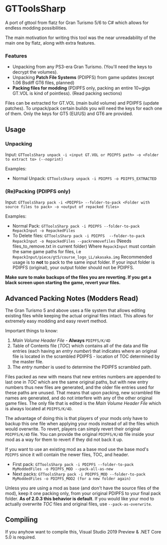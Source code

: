 # GTToolsSharp
A port of gttool from flatz for Gran Turismo 5/6 to C# which allows for endless modding possibilities.

The main motivation for writing this tool was the near unreadability of the main one by flatz, along with extra features.

### Features
* Unpacking from any PS3-era Gran Turismo. (You'll need the keys to decrypt the volumes).
* Unpacking **Patch File Systems** (PDIPFS) from game updates (except 1.06 Bsdiff GT6 files, planned)
* **Packing files for modding** (PDIPFS only, packing an entire 10+gigs GT.VOL is kind of pointless). (Read packing sections)

Files can be extracted for GT.VOL (main build volume) and PDIPFS (update patches).
To unpack/pack certain builds you will need the keys for each one of them. Only the keys for GT5 (EU/US) and GT6 are provided.

## Usage
### Unpacking
Input: `GTToolsSharp unpack -i <input GT.VOL or PDIPFS path> -o <Folder to extract to> (--noprint)`

Examples:
  * Normal Unpack: `GTToolsSharp unpack -i PDIPFS -o PDIPFS_EXTRACTED`

### (Re)Packing (PDIPFS only)
Input: `GTToolsSharp pack -i <PDIPFS> --folder-to-pack <Folder with source files to pack> -o <output of repacked files>`

Examples:
  * Normal Pack: `GTToolsSharp pack -i PDIPFS --folder-to-pack RepackInput -o RepackedFiles`
  * To Delete files: `GTToolsSharp pack -i PDIPFS  --folder-to-pack RepackInput -o RepackedFiles --packremovefiles` (Needs files_to_remove.txt in current folder)
  Where `RepackInput` must contain the same game paths for files, i.e `RepackInput/piece/gt5/course_logo_LL/akasaka.img`
Recommended usage is to **not** to pack to the same input folder. If your input folder is PDIPFS (original), your output folder should not be PDIPFS.

**Make sure to make backups of the files you are reverting. If you get a black screen upon starting the game, revert your files.**

## Advanced Packing Notes (Modders Read)
The Gran Turismo 5 and above uses a file system that allows editing existing files while keeping the actual original files intact. This allows for extremely easy modding and easy revert method.

Important things to know:
1. *Main Volume Header File* - **Always** `PDIPFS/K/4D`
2. Table of Contents file (*TOC*) which contains all of the data and file entries (each having an *entry number*) that indicates where an original file is located in the scrambled PDIPFS - location of TOC determined by the master file.
3. The *entry number* is used to determine the PDIPFS scrambled path.

Files packed as new with means that new entries numbers are appended to last one in *TOC* which are the same original paths, but with new entry numbers thus new files are generated, and the older file entries used for these paths are unused. That means that upon packing, new scrambled file names are generated, and do not interfere with any of the other original game files. The only file that is edited is the *Main Volume Header File* which is always located at `PDIPFS/K/4D`.

The advantage of doing this is that players of your mods only have to backup this one file when applying your mods instead of all the files which would overwrite. To revert, players can simply revert their original `PDIPFS/K/4D` file. You can provide the original `PDIPFS/K/4D` file inside your mod as a way for them to revert if they did not back it up.

If you want to use an existing mod as a base mod use the base mod's `PDIPFS` since it will contain the newer files, TOC, and header.
* First pack: `GTToolsSharp pack -i PDIPFS --folder-to-pack MyModdedFiles -o PDIPFS_MOD --pack-all-as-new`
* Next packs: `GTToolsSharp pack -i PDIPFS_MOD --folder-to-pack MyModdedFiles -o PDIPFS_MOD2 (for a new folder again)`

Unless you are using a mod as base (and don't have the source files of the mod), keep it one packing only, from your original PDIPFS to your final pack folder.
**As of 2.0.3 this behavior is default**. If you would like your mod to actually overwrite *TOC* files and original files, use `--pack-as-overwrite`.

## Compiling
If you anyhow want to compile this, Visual Studio 2019 Preview & .NET Core 5.0 is required.



